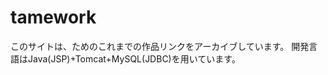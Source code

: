 # tamework

このサイトは、ためのこれまでの作品リンクをアーカイブしています。
開発言語はJava(JSP)+Tomcat+MySQL(JDBC)を用いています。

<img src= "">
